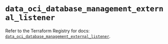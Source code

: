 # `data_oci_database_management_external_listener`

Refer to the Terraform Registry for docs: [`data_oci_database_management_external_listener`](https://registry.terraform.io/providers/oracle/oci/7.19.0/docs/data-sources/database_management_external_listener).
